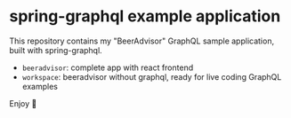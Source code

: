 # spring-graphql example application

This repository contains my "BeerAdvisor" GraphQL sample application, built with spring-graphql.

* `beeradvisor`: complete app with react frontend 
* `workspace`: beeradvisor without graphql, ready for live coding GraphQL examples


Enjoy 🍻
